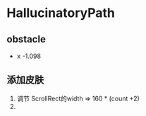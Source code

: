 # HallucinatoryPath



## obstacle

- x -1.098





## 添加皮肤

1. 调节 ScrollRect的width => 160 * (count +2)
2. 